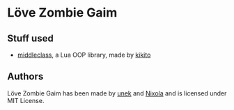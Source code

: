 # Löve Zombie Gaim
## Stuff used
- [middleclass](http://github.com/kikito/middleclass), a Lua OOP library, made by [kikito](http://github.com/kikito)

## Authors
Löve Zombie Gaim has been made by [unek](http://github.com/unek) and [Nixola](http://github.com/Nixola) and is licensed under MIT License.